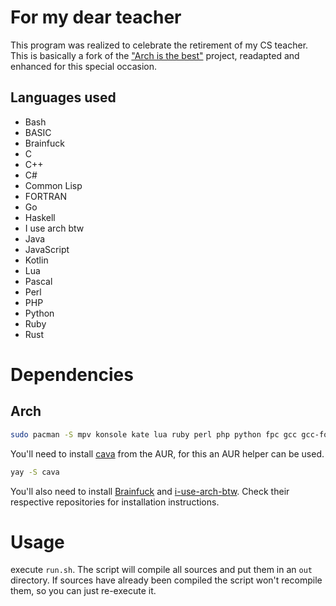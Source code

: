 # For my dear teacher

This program was realized to celebrate the retirement of my CS teacher.
This is basically a fork of the ["Arch is the best"](https://wiki.archlinux.org/title/Arch_is_the_best) project, readapted and enhanced for this special occasion.

## Languages used

- Bash
- BASIC
- Brainfuck
- C
- C++
- C#
- Common Lisp
- FORTRAN
- Go
- Haskell
- I use arch btw
- Java
- JavaScript
- Kotlin
- Lua
- Pascal
- Perl
- PHP
- Python
- Ruby
- Rust

# Dependencies

## Arch

```bash
sudo pacman -S mpv konsole kate lua ruby perl php python fpc gcc gcc-fortran mono freebasic go ghc jdk-openjdk kotlin nodejs clisp rust
```

You'll need to install [cava](https://github.com/karlstav/cava) from the AUR, for this an AUR helper can be used.

```bash
yay -S cava
```

You'll also need to install [Brainfuck](https://github.com/fabianishere/brainfuck) and [i-use-arch-btw](https://github.com/overmighty/i-use-arch-btw). Check their respective repositories for installation instructions.

# Usage

execute `run.sh`. The script will compile all sources and put them in an `out` directory. If sources have already been compiled the script won't recompile them, so you can just re-execute it.
